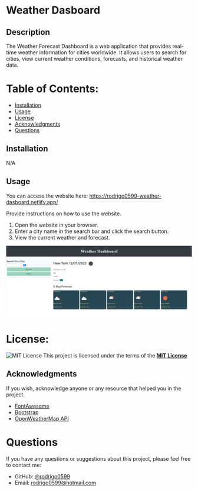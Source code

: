 # Weather Dasboard

## Description

The Weather Forecast Dashboard is a web application that provides real-time weather information for cities worldwide. It allows users to search for cities, view current weather conditions, forecasts, and historical weather data.

# Table of Contents:

- [Installation](#installation)
- [Usage](#usage)
- [License](#license)
- [Acknowledgments](#Acknowledgments)
- [Questions](#questions)

## Installation

N/A

## Usage

You can access the website here: https://rodrigo0599-weather-dasboard.netlify.app/

Provide instructions on how to use the website.

1. Open the website in your browser.
2. Enter a city name in the search bar and click the search button.
3. View the current weather and forecast.

![Webpage Screenshot](./Assets/images/Weather2.png)

# License:

![MIT License](https://img.shields.io/badge/License-MIT-yellow.svg)
This project is licensed under the terms of the **[MIT License](https://opensource.org/licenses/MIT)**

## Acknowledgments

If you wish, acknowledge anyone or any resource that helped you in the project.

- [FontAwesome](https://fontawesome.com/)
- [Bootstrap](https://getbootstrap.com/)
- [OpenWeatherMap API](https://openweathermap.org/api)

# Questions

If you have any questions or suggestions about this project, please feel free to contact me:

- GitHub: [@rodrigo0599](https://github.com/rodrigo0599)
- Email: rodrigo0599@hotmail.com
